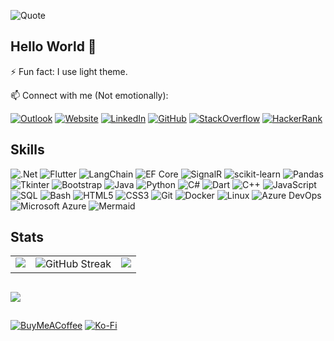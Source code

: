 ![Quote](https://github-readme-quotes-bay.vercel.app/quote?theme=default&animation=default&layout=churchill&font=default&quoteType=random)

## Hello World 👋

⚡ Fun fact: I use light theme.

📫 Connect with me (Not emotionally):

[![Outlook](https://custom-icon-badges.demolab.com/badge/Outlook-0072C6.svg?&style=for-the-badge&logo=microsoftoutlook&logoColor=white)](mailto:daniyalahmadse@outlook.com)
[![Website](https://custom-icon-badges.demolab.com/badge/Website-000000.svg?&style=for-the-badge&logo=internet&logoColor=white)](https://daniyalahmadse.github.io)
[![LinkedIn](https://img.shields.io/badge/linkedin-1E77B5.svg?&style=for-the-badge&logo=linkedin&logoColor=white)](https://linkedin.com/in/DaniyalAhmadSE)
[![GitHub](https://img.shields.io/badge/github-24292e.svg?&style=for-the-badge&logo=github&logoColor=white)](https://github.com/DaniyalAhmadSE)
[![StackOverflow](https://img.shields.io/badge/stackoverflow-3B4045.svg?&style=for-the-badge&logo=stackoverflow&logoColor=#F58025)](https://stackoverflow.com/users/11696303)
[![HackerRank](https://img.shields.io/badge/HackerRank-0E141E.svg?&style=for-the-badge&logo=hackerrank&logoColor=00EA64)](https://linkedin.com/in/DaniyalAhmadSE)

## Skills
![.Net](https://img.shields.io/badge/.NET-5C2D91?style=for-the-badge&logo=.net&logoColor=white)
![Flutter](https://img.shields.io/badge/Flutter-02569B.svg?style=for-the-badge&logo=Flutter&logoColor=white)
![LangChain](https://img.shields.io/badge/LangChain-1C3C3C.svg?style=for-the-badge&logo=LangChain&logoColor=white)
![EF Core](https://img.shields.io/badge/EF_Core-5C2D91.svg?style=for-the-badge&logo=efcore&logoColor=white)
![SignalR](https://custom-icon-badges.demolab.com/badge/SignalR-00103D.svg?style=for-the-badge&logo=signalr2&logoColor=00ABEC)
![scikit-learn](https://img.shields.io/badge/Scikit--learn-3499CD.svg?style=for-the-badge&logo=scikit-learn&logoColor=white)
![Pandas](https://img.shields.io/badge/Pandas-150458.svg?style=for-the-badge&logo=pandas&logoColor=white)
![Tkinter](https://img.shields.io/badge/Tkinter-3670A0?style=for-the-badge&logo=tkinter&logoColor=white)
![Bootstrap](https://img.shields.io/badge/Bootstrap-7431FA.svg?style=for-the-badge&logo=bootstrap&logoColor=white)
![Java](https://custom-icon-badges.demolab.com/badge/Java-3A75B0.svg?style=for-the-badge&logo=java4&logoColor=white)
![Python](https://img.shields.io/badge/Python-3670A0?style=for-the-badge&logo=python&logoColor=ffdd54)
![C#](https://img.shields.io/badge/C%23-532BD6.svg?style=for-the-badge&logo=csharp&logoColor=white)
![Dart](https://img.shields.io/badge/dart-0175C2.svg?style=for-the-badge&logo=dart&logoColor=white)
![C++](https://img.shields.io/badge/c++-00599C.svg?style=for-the-badge&logo=cplusplus&logoColor=white)
![JavaScript](https://img.shields.io/badge/javascript-000000.svg?style=for-the-badge&logo=javascript&logoColor=F7DF1E)
![SQL](https://custom-icon-badges.demolab.com/badge/SQL-1E3A8A.svg?style=for-the-badge&logo=database&logoColor=white)
![Bash](https://img.shields.io/badge/bash-121011.svg?style=for-the-badge&logo=gnu-bash&logoColor=white)
![HTML5](https://img.shields.io/badge/html5-000000.svg?style=for-the-badge&logo=html5&logoColor=E34F26)
![CSS3](https://img.shields.io/badge/css3-1572B6.svg?style=for-the-badge&logo=css3&logoColor=white)
![Git](https://img.shields.io/badge/git-413932.svg?style=for-the-badge&logo=git&logoColor=F05032)
![Docker](https://img.shields.io/badge/docker-2496ED.svg?style=for-the-badge&logo=docker&logoColor=white)
![Linux](https://img.shields.io/badge/Linux-185886.svg?style=for-the-badge&logo=linux&logoColor=white)
![Azure DevOps](https://custom-icon-badges.demolab.com/badge/Azure_DevOps-0078D4?style=for-the-badge&logo=msazuredevops&logoColor=white)
![Microsoft Azure](https://custom-icon-badges.demolab.com/badge/Microsoft_Azure-006DC1?style=for-the-badge&logo=microsoftazure&logoColor=white)
![Mermaid](https://img.shields.io/badge/Mermaid-181316.svg?style=for-the-badge&logo=mermaid&logoColor=FF3670)

## Stats

<table>
<tr>
    <td valign="top">
    <img src="https://github-readme-stats.vercel.app/api?username=DaniyalAhmadSE&show_icons=true&hide_rank=true&include_all_commits=true&count_private=true&hide_border=true&hide=prs" />
    </td>
    <td valign="top">
    <img src="https://github-readme-streak-stats.herokuapp.com?user=DaniyalAhmadSE&hide_border=true&hide_total_contributions=true&hide_longest_streak=true&card_width=100px&currStreakLabel=2F80ED&ring=2f80ed&fire=2f80ed" alt="GitHub Streak" />
    </td>
    <td valign="top">
    <img src="https://github-readme-stats.vercel.app/api/top-langs/?username=DaniyalAhmadSE&hide_border=true&hide_progress=true&langs_count=8"/>
    </td>
</tr>
</table>

##

<img src="https://komarev.com/ghpvc/?username=DaniyalAhmadSE&&style=for-the-badge&abbreviated=true" />

##

[![BuyMeACoffee](https://img.shields.io/badge/Buy_Me_a_Coffee-383838?style=for-the-badge&logo=buy-me-a-coffee&logoColor=FFDD00)](https://buymeacoffee.com/DaniyalAhmadSE) 
[![Ko-Fi](https://img.shields.io/badge/Ko--fi-202020?style=for-the-badge&logo=ko-fi&logoColor=F16061)](https://ko-fi.com/DaniyalAhmadSE) 
